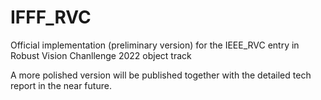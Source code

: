# IFFF_RVC
Official implementation (preliminary version) for the IEEE_RVC entry in Robust Vision Chanllenge 2022 object track

A more polished version will be published together with the detailed tech report in the near future.
